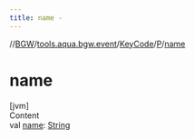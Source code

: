 ```yaml
---
title: name -
---
```

//[BGW](../../../../index.md)/[tools.aqua.bgw.event](../../index.md)/[KeyCode](../index.md)/[P](index.md)/[name](name.md)



# name  
[jvm]  
Content  
val [name](name.md): [String](https://kotlinlang.org/api/latest/jvm/stdlib/kotlin/-string/index.html)  



